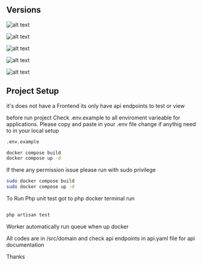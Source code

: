 ## Versions 
![alt text](https://badgen.net/badge/Laravel/10.10/red)

![alt text](https://badgen.net/badge/PHP/8.3/blue)

![alt text](https://badgen.net/badge/MySql/8.0.30/red)

![alt text](https://badgen.net/badge/Nginx/1.23.1/red)

![alt text](https://badgen.net/badge/Redis/6.0/red)

## Project Setup

it's does not have a Frontend its only have api endpoints to test or view 

before run project 
Check .env.example to all enviroment varieable for applications. Please copy and paste in your .env file change if anythig need to in your local setup 
```sh
.env.example
```

```sh
docker compose build
docker compose up -d
```

If there any permission issue please run with sudo privilege 

```sh
sudo docker compose build
sudo docker compose up -d
```


To Run Php unit test got to php docker terminal run

```sh

php artisan test

```

Worker automatically run queue when up docker

All codes are in /src/domain and check api endpoints in api.yaml file for api documentation 

Thanks 
